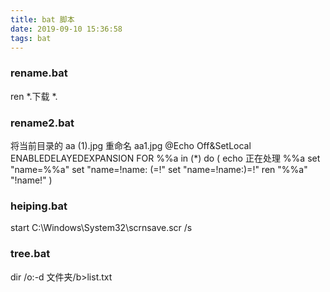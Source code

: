 ```yaml
---
title: bat 脚本
date: 2019-09-10 15:36:58
tags: bat
---
```

### rename.bat
ren *.下载 *.

### rename2.bat
将当前目录的 aa (1).jpg 重命名 aa1.jpg
@Echo Off&SetLocal ENABLEDELAYEDEXPANSION
FOR %%a in (*) do (
echo 正在处理 %%a
set "name=%%a"
set "name=!name: (=!"
set "name=!name:)=!"
ren "%%a" "!name!"
)

### heiping.bat
start C:\Windows\System32\scrnsave.scr /s

### tree.bat
dir /o:-d 文件夹/b>list.txt


